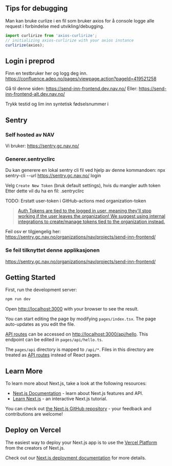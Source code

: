 ## Tips for debugging

Man kan bruke curlize i en fil som bruker axios for å console logge alle request i forbindelse med utvikling/debugging.

```javascript
import curlirize from 'axios-curlirize';
// initializing axios-curlirize with your axios instance
curlirize(axios);
```

## Login i preprod

Finn en testbruker her og logg deg inn.
https://confluence.adeo.no/pages/viewpage.action?pageId=419521258

Gå til denne siden:
https://send-inn-frontend.dev.nav.no/
Eller:
https://send-inn-frontend-alt.dev.nav.no/

Trykk testid og lim inn syntetisk fødselsnummer i

## Sentry

### Self hosted av NAV

Vi bruker: https://sentry.gc.nav.no/

### Generer.sentryclirc

Du kan generere en lokal sentry cli fil ved hjelp av denne kommandoen:
npx sentry-cli --url https://sentry.gc.nav.no/ login

Velg `Create New Token` (bruk default settings), hvis du mangler auth token
Etter dette vil du ha en fil: .sentryclirc

TODO: Erstatt user-token i GitHub-actions med organization-token

> [Auth Tokens are tied to the logged in user, meaning they'll stop working if the user leaves the organization! We suggest using internal integrations to create/manage tokens tied to the organization instead.](https://sentry.gc.nav.no/settings/nav/developer-settings/new-internal)

Feil osv er tilgjengelig her:
https://sentry.gc.nav.no/organizations/nav/projects/send-inn-frontend/

### Se feil tilknyttet denne applikasjonen

https://sentry.gc.nav.no/organizations/nav/projects/send-inn-frontend/

## Getting Started

First, run the development server:

```bash
npm run dev
```

Open [http://localhost:3000](http://localhost:3000) with your browser to see the result.

You can start editing the page by modifying `pages/index.tsx`. The page auto-updates as you edit the file.

[API routes](https://nextjs.org/docs/api-routes/introduction) can be accessed on [http://localhost:3000/api/hello](http://localhost:3000/api/hello). This endpoint can be edited in `pages/api/hello.ts`.

The `pages/api` directory is mapped to `/api/*`. Files in this directory are treated as [API routes](https://nextjs.org/docs/api-routes/introduction) instead of React pages.

## Learn More

To learn more about Next.js, take a look at the following resources:

-   [Next.js Documentation](https://nextjs.org/docs) - learn about Next.js features and API.
-   [Learn Next.js](https://nextjs.org/learn) - an interactive Next.js tutorial.

You can check out [the Next.js GitHub repository](https://github.com/vercel/next.js/) - your feedback and contributions are welcome!

## Deploy on Vercel

The easiest way to deploy your Next.js app is to use the [Vercel Platform](https://vercel.com/new?utm_medium=default-template&filter=next.js&utm_source=create-next-app&utm_campaign=create-next-app-readme) from the creators of Next.js.

Check out our [Next.js deployment documentation](https://nextjs.org/docs/deployment) for more details.
